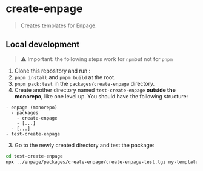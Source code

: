 # create-enpage

> Creates templates for Enpage.


## Local development

> ⚠️ Important: the following steps work for `npm`but not for `pnpm`

1. Clone this repository and run :
  1. `pnpm install` and `pnpm build` at the root.
  2. `pnpm pack:test` in the `packages/create-enpage` directory.
2. Create another directory named `test-create-enpage` **outside the monorepo**, like one level up. You should have the following structure:

```
- enpage (monorepo)
  - packages
    - create-enpage
    - [...]
  - [...]
- test-create-enpage
```

3. Go to the newly created directory and test the package:

```sh
cd test-create-enpage
npx ../enpage/packages/create-enpage/create-enpage-test.tgz my-template
```
